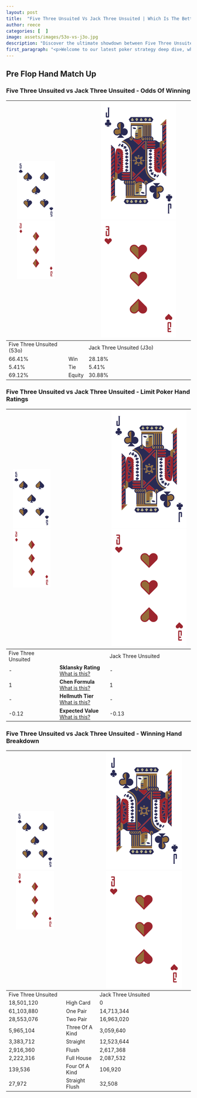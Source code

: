 ```yaml
---
layout: post
title:  "Five Three Unsuited Vs Jack Three Unsuited | Which Is The Better Hand In Poker? A Complete Guide"
author: reece
categories: [  ]
image: assets/images/53o-vs-j3o.jpg
description: "Discover the ultimate showdown between Five Three Unsuited and Jack Three Unsuited in poker! Uncover the odds, strategies, and scenarios where one hand triumphs over the other. Get ready to up your poker game with this thrilling analysis."
first_paragraph: "<p>Welcome to our latest poker strategy deep dive, where we're pitting two distinct hands against each other in a high-stakes showdown: Five Three Unsuited vs Jack Three Unsuited.</p><p>In the dynamic world of poker, every decision counts, and knowing which hand holds the upper hand is key to your success at the table.</p><p>In this article, we'll dissect these two hands, explore the scenarios where one dominates the other, and equip you with the knowledge to make strategic choices that can tip the odds in your favor.</p><p>Get ready to unravel the intriguing dynamics of these poker hands and elevate your game to new heights.</p>"
---
```




[comment]: # (sp0)

## Pre Flop Hand Match Up

<div class="table hand-ratings" markdown="1"> 



### Five Three Unsuited vs Jack Three Unsuited - Odds Of Winning


    
| ![image info](assets/images/hand1/5.png) ![image info](assets/images/hand1/3o.png) |  | ![image info](assets/images/hand2/J.png) ![image info](assets/images/hand2/3o.png) |
| -------- | -------- | -------- |
| Five Three Unsuited (53o) |  | Jack Three Unsuited (J3o) |
| 66.41% | Win | 28.18% |
| 5.41% | Tie | 5.41% |
| 69.12% | Equity | 30.88% |




[comment]: # (sp1)



### Five Three Unsuited vs Jack Three Unsuited - Limit Poker Hand Ratings


    
| ![image info](assets/images/hand1/5.png) ![image info](assets/images/hand1/3o.png) |  | ![image info](assets/images/hand2/J.png) ![image info](assets/images/hand2/3o.png) |
| -------- | -------- | -------- |
| Five Three Unsuited |  | Jack Three Unsuited |
| - | **Sklansky Rating** [What is this?](/sklansky-rating-explained) | - |
| 1 | **Chen Formula** [What is this?](/chen-formula-explained) | 1 |
| - | **Hellmuth Tier** [What is this?](/Hellmuth-tier-explained) | - |
| -0.12 | **Expected Value** [What is this?](/expected-value-explained) | -0.13 |




[comment]: # (sp2)



### Five Three Unsuited vs Jack Three Unsuited - Winning Hand Breakdown


    
| ![image info](assets/images/hand1/5.png) ![image info](assets/images/hand1/3o.png) |  | ![image info](assets/images/hand2/J.png) ![image info](assets/images/hand2/3o.png) |
| -------- | -------- | -------- |
| Five Three Unsuited |  | Jack Three Unsuited |
| 18,501,120 | High Card | 0 |
| 61,103,880 | One Pair | 14,713,344 |
| 28,553,076 | Two Pair | 16,963,020 |
| 5,965,104 | Three Of A Kind | 3,059,640 |
| 3,383,712 | Straight | 12,523,644 |
| 2,916,360 | Flush | 2,617,368 |
| 2,222,316 | Full House | 2,087,532 |
| 139,536 | Four Of A Kind | 106,920 |
| 27,972 | Straight Flush | 32,508 |




[comment]: # (sp3)



</div>

[comment]: # (sp4)



[comment]: # (sp5)

